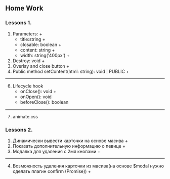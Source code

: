 ## Home Work

### Lessons 1.
1. Parameters: +
    - title:string +
    - closable: boolean +
    - content: string +
    - width: string('400px') +
2. Destroy: void +
3. Overlay and close button +
4. Public method setContent(html: string): void | PUBLIC +
 -------------------
6. Lifecycle hook
    - onClose(): void +
    - onOpen(): void
    - beforeClose(): boolean
 -------------------
7. animate.css


### Lessons 2.
1. Динамически вывести карточки на основе масива +
2. Показать дополнительную информацию о певице +
3. Модалка для удаления с 2мя кнопами +
---------------------------------
4. Возможность удаления карточки из масива(на основе  $modal нужно сделать плагин confirm (Promise)) +

